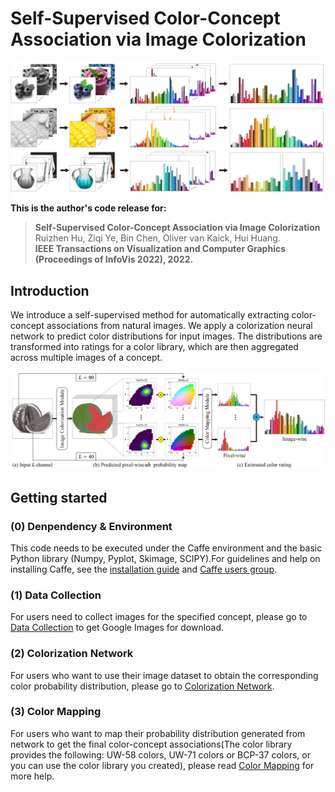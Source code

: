 # Self-Supervised Color-Concept Association via Image Colorization
![image](https://github.com/ZiqiYe77/CCAIC/blob/main/docs/teaser.png)
**This is the author's code release for:**
> **Self-Supervised Color-Concept Association via Image Colorization**  
> Ruizhen Hu, Ziqi Ye, Bin Chen, Oliver van Kaick, Hui Huang. <br>
> **IEEE Transactions on Visualization and Computer Graphics (Proceedings of InfoVis 2022), 2022.**

##  Introduction
We introduce a self-supervised method for automatically extracting color-concept associations from natural images. We apply a colorization neural network to predict color distributions for input images. The distributions are transformed into ratings for a color library, which are then aggregated across multiple images of a concept.


![image](https://github.com/ZiqiYe77/CCAIC/blob/main/docs/overview.png)

## Getting started
### (0) Denpendency & Environment ###
This code needs to be executed under the Caffe environment and the basic Python library (Numpy, Pyplot, Skimage, SCIPY).For guidelines and help on installing Caffe, see the [installation guide](http://caffe.berkeleyvision.org/) and [Caffe users group](https://groups.google.com/forum/#!forum/caffe-users).

### (1) Data Collection ###
For users need to collect images for the specified concept, please go to [Data Collection](https://github.com/hardikvasa/google-images-download) to get Google Images for download. 

### (2) Colorization Network ###
For users who want to use their image dataset to obtain the corresponding color probability distribution, please go to [Colorization Network](https://github.com/ZiqiYe77/CCAIC/tree/main/Colorization%20Network). 

### (3) Color Mapping ###
For users who want to map their probability distribution generated from network to get the final color-concept associations(The color library provides the following:  UW-58 colors, UW-71 colors or BCP-37 colors, or you can use the color library you created), please read [Color Mapping](https://github.com/ZiqiYe77/CCAIC/tree/main/Color%20Mapping) for more help. 


